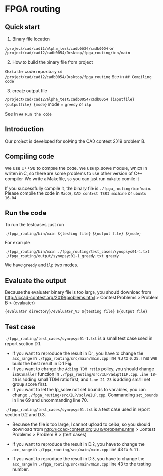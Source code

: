 # FPGA routing

## Quick start

1. Binary file location

`/project/cad/cad12/alpha_test/cadb0054/cadb0054`
or
`/project/cad/cad12/cadb0054/Desktop/fpga_routing/bin/main`

2. How to build the binary file from project

Go to the code repository `cd /project/cad/cad12/cadb0054/Desktop/fpga_routing`
See in `## Compiling code`

3. create output file

`/project/cad/cad12/alpha_test/cadb0054/cadb0054 {inputfile} {outputfile} {mode}`
mode = `greedy` or `ilp`

See in `## Run the code`

## Introduction

Our project is developed for solving the CAD contest 2019 problem B.

## Compiling code

We use C++98 to compile the code. We use lp_solve module, which in writen in C, so there are some problems to use other version of C++ compiler. We write a Makefile, so you can just run `make` to comile it

If you successfully compile it, the binary file is `./fpga_routing/bin/main`.
Please compile the code in `MacOS`, `CAD contest TSRI machine` or `ubuntu 16.04`

## Run the code

To run the testcases, just run

`./fpga_routing/bin/main ${testing file} ${output file} ${mode}`

For example

`./fpga_routing/bin/main ./fpga_routing/test_cases/synopsys01-1.txt ./fpga_routing/output/synopsys01-1_greedy.txt greedy`

We have `greedy` and `ilp` two modes.

## Evaluate the output

Because the evaluater binary file is too large, you should download from http://iccad-contest.org/2019/problems.html > Contest Problems > 
Problem B >  (evaluater)

`{evaluater directory}/evaluater_V3 ${testing file} ${output file}`

## Test case

`./fpga_routing/test_cases/synopsys01-1.txt` is a small test case used in report section D.1.

- If you want to reproduce the result in D.1, you have to change the `acc_range` in `./fpga_routing/src/main/main.cpp` line 43 to `0.25`. This will build the best result in D.1 Fig.
- If you want to change the `Adding TDM ratio` policy, you should change `isSCSmaller` function in `./fpga_routing/src/ILP/adaptILP.cpp`. `Line 18-20` is adding small TDM ratio first, and `line 21-23` is adding small net group score first.
- If you want to let the lp_solve not set bounds to variables, you can change `./fpga_routing/src/ILP/solveILP.cpp`. Commanding `set_bounds` in line 69 and uncommanding line 70.

`./fpga_routing/test_cases/synopsys01.txt` is a test case used in report section D.2 and D.3.

- Becuase the file is too large, I cannot upload to ceiba, so you should download from http://iccad-contest.org/2019/problems.html > Contest Problems > 
Problem B > (test cases)
- If you want to reproduce the result in D.2, you have to change the `acc_range` in `./fpga_routing/src/main/main.cpp` line 43 to `0.11`.

- If you want to reproduce the result in D.3, you have to change the `acc_range` in `./fpga_routing/src/main/main.cpp` line 43 to the testing number.
